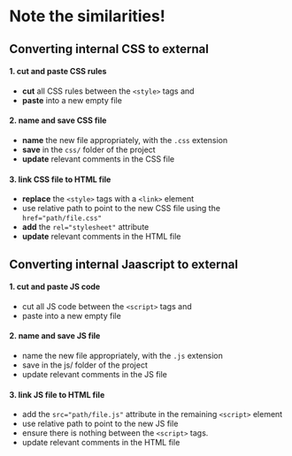 # Note the similarities!

## Converting internal CSS to external

#### 1. cut and paste CSS rules

  * **cut** all CSS rules between the `<style>` tags and 
  * **paste** into a new empty file


#### 2. name and save CSS file

  * **name** the new file appropriately, with the `.css` extension
  * **save** in the `css/` folder of the project
  * **update** relevant comments in the CSS file


#### 3. link CSS file to HTML file

  * **replace** the `<style>` tags with a `<link>` element
  * use relative path to point to the new CSS file using the `href="path/file.css"`
  * **add** the `rel="stylesheet"` attribute
  * **update** relevant comments in the HTML file


## Converting internal Jaascript to external


#### 1. cut and paste JS code

  * cut all JS code between the `<script>` tags and 
  * paste into a new empty file


#### 2. name and save JS file

  * name the new file appropriately, with the `.js` extension
  * save in the js/ folder of the project
  * update relevant comments in the JS file


#### 3. link JS file to HTML file

  * add the `src="path/file.js"` attribute in the remaining `<script>`  element
  * use relative path to point to the new JS file
  * ensure there is nothing between the `<script>` tags.
  * update relevant comments in the HTML file
 
 
 
